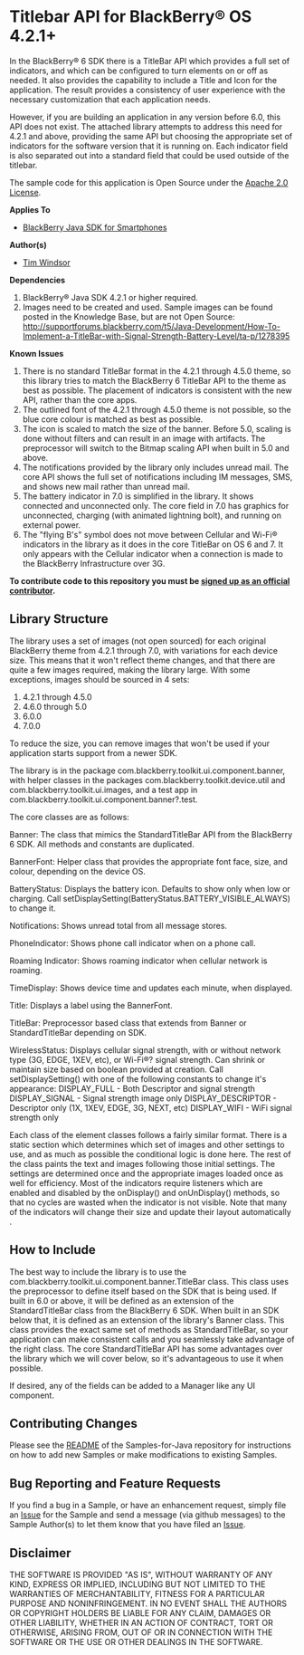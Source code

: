 # Titlebar API for BlackBerry&reg; OS 4.2.1+

In the BlackBerry&reg; 6 SDK there is a TitleBar API which provides a full set of indicators, and which can be configured to turn elements on or off as needed. It also provides the capability to include a Title and Icon for the application. The result provides a consistency of user experience with the necessary customization that each application needs.
 
However, if you are building an application in any version before 6.0, this API does not exist. The attached library attempts to address this need for 4.2.1 and above, providing the same API but choosing the appropriate set of indicators for the software version that it is running on. Each indicator field is also separated out into a standard field that could be used outside of the titlebar.

The sample code for this application is Open Source under the [Apache 2.0 License](http://www.apache.org/licenses/LICENSE-2.0.html).

**Applies To**

* [BlackBerry Java SDK for Smartphones](http://us.blackberry.com/developers/javaappdev/)


**Author(s)** 

* [Tim Windsor](https://github.com/timwindsor)


**Dependencies**

1. BlackBerry&reg; Java SDK 4.2.1 or higher required.
2. Images need to be created and used. Sample images can be found posted in the Knowledge Base, but are not Open Source:
http://supportforums.blackberry.com/t5/Java-Development/How-To-Implement-a-TitleBar-with-Signal-Strength-Battery-Level/ta-p/1278395 


**Known Issues**

1. There is no standard TitleBar format in the 4.2.1 through 4.5.0 theme, so this library tries to match the BlackBerry 6 TitleBar API to the theme as best as possible. The placement of indicators is consistent with the new API, rather than the core apps.
2. The outlined font of the 4.2.1 through 4.5.0 theme is not possible, so the blue core colour is matched as best as possible.
3. The icon is scaled to match the size of the banner. Before 5.0, scaling is done without filters and can result in an image with artifacts. The preprocessor will switch to the Bitmap scaling API when built in 5.0 and above.
4. The notifications provided by the library only includes unread mail. The core API shows the full set of notifications including IM messages, SMS, and shows new mail rather than unread mail.
5. The battery indicator in 7.0 is simplified in the library. It shows connected and unconnected only. The core field in 7.0 has graphics for unconnected, charging (with animated lightning bolt), and running on external power.
6. The "flying B's" symbol does not move between Cellular and Wi-Fi&reg; indicators in the library as it does in the core TitleBar on OS 6 and 7. It only appears with the Cellular indicator when a connection is made to the BlackBerry Infrastructure over 3G.


**To contribute code to this repository you must be [signed up as an official contributor](http://blackberry.github.com/howToContribute.html).**

## Library Structure

The library uses a set of images (not open sourced) for each original BlackBerry theme from 4.2.1 through 7.0, with variations for each device size. This means that it won't reflect theme changes, and that there are quite a few images required, making the library large. With some exceptions, images should be sourced in 4 sets:
1. 4.2.1 through 4.5.0
2. 4.6.0 through 5.0
3. 6.0.0
4. 7.0.0

To reduce the size, you can remove images that won't be used if your application starts support from a newer SDK.

The library is in the package com.blackberry.toolkit.ui.component.banner, with helper classes in the packages com.blackberry.toolkit.device.util and com.blackberry.toolkit.ui.images, and a test app in com.blackberry.toolkit.ui.component.banner?.test.
 
The core classes are as follows:
 
Banner: The class that mimics the StandardTitleBar API from the BlackBerry 6 SDK. All methods and constants are duplicated.
 
BannerFont: Helper class that provides the appropriate font face, size, and colour, depending on the device OS.
 
BatteryStatus: Displays the battery icon. Defaults to show only when low or charging. Call setDisplaySetting(BatteryStatus.BATTERY_VISIBLE_ALWAYS) to change it.
 
Notifications: Shows unread total from all message stores.
 
PhoneIndicator: Shows phone call indicator when on a phone call.
 
Roaming Indicator: Shows roaming indicator when cellular network is roaming.
 
TimeDisplay: Shows device time and updates each minute, when displayed.
 
Title: Displays a label using the BannerFont.
 
TitleBar: Preprocessor based class that extends from Banner or StandardTitleBar depending on SDK.
 
WirelessStatus: Displays cellular signal strength, with or without network type (3G, EDGE, 1XEV, etc), or Wi-Fi&reg;? signal strength. Can shrink or maintain size based on boolean provided at creation. Call setDisplaySetting() with one of the following constants to change it's appearance:
DISPLAY_FULL - Both Descriptor and signal strength
DISPLAY_SIGNAL - Signal strength image only
DISPLAY_DESCRIPTOR - Descriptor only (1X, 1XEV, EDGE, 3G, NEXT, etc)
DISPLAY_WIFI - WiFi signal strength only
 
Each class of the element classes follows a fairly similar format. There is a static section which determines which set of images and other settings to use, and as much as possible the conditional logic is done here. The rest of the class paints the text and images following those initial settings. The settings are determined once and the appropriate images loaded once as well for efficiency. Most of the indicators require listeners which are enabled and disabled by the onDisplay() and onUnDisplay() methods, so that no cycles are wasted when the indicator is not visible. Note that many of the indicators will change their size and update their layout automatically .

## How to Include

The best way to include the library is to use the com.blackberry.toolkit.ui.component.banner.TitleBar class. This class uses the preprocessor to define itself based on the SDK that is being used. If built in 6.0 or above, it will be defined as an extension of the StandardTitleBar class from the BlackBerry 6 SDK. When built in an SDK below that, it is defined as an extension of the library's Banner class. This class provides the exact same set of methods as StandardTitleBar, so your application can make consistent calls and you seamlessly take advantage of the right class. The core StandardTitleBar API has some advantages over the library which we will cover below, so it's advantageous to use it when possible.
 
If desired, any of the fields can be added to a Manager like any UI component.


## Contributing Changes

Please see the [README](https://github.com/blackberry/Samples-for-Java) of the Samples-for-Java repository for instructions on how to add new Samples or make modifications to existing Samples.


## Bug Reporting and Feature Requests

If you find a bug in a Sample, or have an enhancement request, simply file an [Issue](https://github.com/blackberry/Samples-for-Java/issues) for the Sample and send a message (via github messages) to the Sample Author(s) to let them know that you have filed an [Issue](https://github.com/blackberry/Samples-for-Java/issues).


## Disclaimer

THE SOFTWARE IS PROVIDED "AS IS", WITHOUT WARRANTY OF ANY KIND, EXPRESS OR IMPLIED, INCLUDING BUT NOT LIMITED TO THE WARRANTIES OF MERCHANTABILITY, FITNESS FOR A PARTICULAR PURPOSE AND NONINFRINGEMENT. IN NO EVENT SHALL THE AUTHORS OR COPYRIGHT HOLDERS BE LIABLE FOR ANY CLAIM, DAMAGES OR OTHER LIABILITY, WHETHER IN AN ACTION OF CONTRACT, TORT OR OTHERWISE, ARISING FROM, OUT OF OR IN CONNECTION WITH THE SOFTWARE OR THE USE OR OTHER DEALINGS IN THE SOFTWARE.
